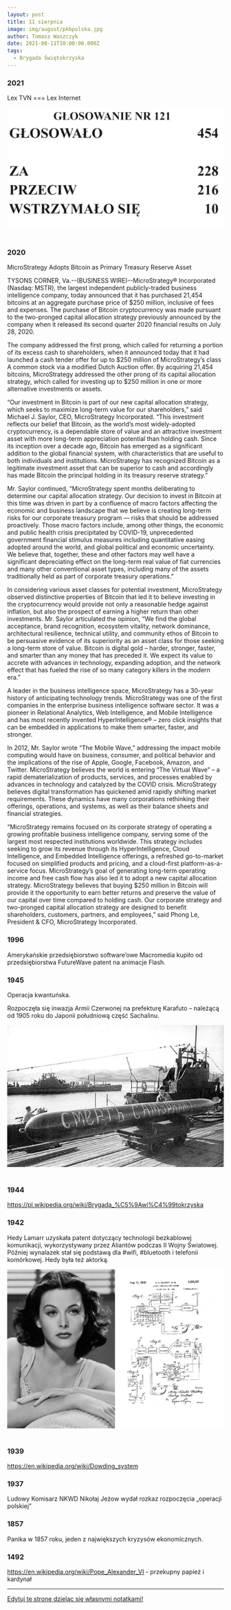 ```yaml
---
layout: post
title: 11 sierpnia
image: img/august/pkbpolska.jpg
author: Tomasz Waszczyk
date: 2021-08-11T10:00:00.000Z
tags:
  - Brygada Świętokrzyska
---
```


### 2021

Lex TVN === Lex Internet

<img src="./img/august/glosowanienr121.jpeg"><br><br>

### 2020

MicroStrategy Adopts Bitcoin as Primary Treasury Reserve Asset

TYSONS CORNER, Va.--(BUSINESS WIRE)--MicroStrategy® Incorporated (Nasdaq: MSTR), the largest independent publicly-traded business intelligence company, today announced that it has purchased 21,454 bitcoins at an aggregate purchase price of $250 million, inclusive of fees and expenses. The purchase of Bitcoin cryptocurrency was made pursuant to the two-pronged capital allocation strategy previously announced by the company when it released its second quarter 2020 financial results on July 28, 2020.

The company addressed the first prong, which called for returning a portion of its excess cash to shareholders, when it announced today that it had launched a cash tender offer for up to $250 million of MicroStrategy’s class A common stock via a modified Dutch Auction offer. By acquiring 21,454 bitcoins, MicroStrategy addressed the other prong of its capital allocation strategy, which called for investing up to $250 million in one or more alternative investments or assets.

“Our investment in Bitcoin is part of our new capital allocation strategy, which seeks to maximize long-term value for our shareholders,” said Michael J. Saylor, CEO, MicroStrategy Incorporated. “This investment reflects our belief that Bitcoin, as the world’s most widely-adopted cryptocurrency, is a dependable store of value and an attractive investment asset with more long-term appreciation potential than holding cash. Since its inception over a decade ago, Bitcoin has emerged as a significant addition to the global financial system, with characteristics that are useful to both individuals and institutions. MicroStrategy has recognized Bitcoin as a legitimate investment asset that can be superior to cash and accordingly has made Bitcoin the principal holding in its treasury reserve strategy.”

Mr. Saylor continued, “MicroStrategy spent months deliberating to determine our capital allocation strategy. Our decision to invest in Bitcoin at this time was driven in part by a confluence of macro factors affecting the economic and business landscape that we believe is creating long-term risks for our corporate treasury program ― risks that should be addressed proactively. Those macro factors include, among other things, the economic and public health crisis precipitated by COVID-19, unprecedented government financial stimulus measures including quantitative easing adopted around the world, and global political and economic uncertainty. We believe that, together, these and other factors may well have a significant depreciating effect on the long-term real value of fiat currencies and many other conventional asset types, including many of the assets traditionally held as part of corporate treasury operations.”

In considering various asset classes for potential investment, MicroStrategy observed distinctive properties of Bitcoin that led it to believe investing in the cryptocurrency would provide not only a reasonable hedge against inflation, but also the prospect of earning a higher return than other investments. Mr. Saylor articulated the opinion, “We find the global acceptance, brand recognition, ecosystem vitality, network dominance, architectural resilience, technical utility, and community ethos of Bitcoin to be persuasive evidence of its superiority as an asset class for those seeking a long-term store of value. Bitcoin is digital gold – harder, stronger, faster, and smarter than any money that has preceded it. We expect its value to accrete with advances in technology, expanding adoption, and the network effect that has fueled the rise of so many category killers in the modern era.”

A leader in the business intelligence space, MicroStrategy has a 30-year history of anticipating technology trends. MicroStrategy was one of the first companies in the enterprise business intelligence software sector. It was a pioneer in Relational Analytics, Web Intelligence, and Mobile Intelligence and has most recently invented HyperIntelligence® – zero click insights that can be embedded in applications to make them smarter, faster, and stronger.

In 2012, Mr. Saylor wrote “The Mobile Wave,” addressing the impact mobile computing would have on business, consumer, and political behavior and the implications of the rise of Apple, Google, Facebook, Amazon, and Twitter. MicroStrategy believes the world is entering “The Virtual Wave” – a rapid dematerialization of products, services, and processes enabled by advances in technology and catalyzed by the COVID crisis. MicroStrategy believes digital transformation has quickened amid rapidly shifting market requirements. These dynamics have many corporations rethinking their offerings, operations, and systems, as well as their balance sheets and financial strategies.

“MicroStrategy remains focused on its corporate strategy of operating a growing profitable business intelligence company, serving some of the largest most respected institutions worldwide. This strategy includes seeking to grow its revenue through its HyperIntelligence, Cloud Intelligence, and Embedded Intelligence offerings, a refreshed go-to-market focused on simplified products and pricing, and a cloud-first platform-as-a-service focus. MicroStrategy’s goal of generating long-term operating income and free cash flow has also led it to adopt a new capital allocation strategy. MicroStrategy believes that buying $250 million in Bitcoin will provide it the opportunity to earn better returns and preserve the value of our capital over time compared to holding cash. Our corporate strategy and two-pronged capital allocation strategy are designed to benefit shareholders, customers, partners, and employees,” said Phong Le, President & CFO, MicroStrategy Incorporated.

### 1996

Amerykańskie przedsiębiorstwo software’owe Macromedia kupiło od przedsiębiorstwa FutureWave patent na animacje Flash.

### 1945

Operacja kwantuńska.

Rozpoczęła się inwazja Armii Czerwonej na prefekturę Karafuto – należącą od 1905 roku do Japonii południową część Sachalinu.

<img src="./img/august/operacjakwantunska.jpeg"><br><br>

### 1944

https://pl.wikipedia.org/wiki/Brygada_%C5%9Awi%C4%99tokrzyska

### 1942

Hedy Lamarr uzyskała patent dotyczący technologii bezkablowej komunikacji, wykorzystywany przez Aliantów podczas II Wojny Światowej. Później wynalazek stał się podstawą dla #wifi, #bluetooth i telefonii komórkowej. Hedy była też aktorką.

<img src="./img/august/lamarr.jpeg"><br><br>

### 1939

https://en.wikipedia.org/wiki/Dowding_system

### 1937

Ludowy Komisarz NKWD Nikołaj Jeżow wydał rozkaz rozpoczęcia „operacji polskiej”

### 1857

Panika w 1857 roku, jeden z największych kryzysów ekonomicznych.

<!-- https://en.wikipedia.org/wiki/Panic_of_1857 -->

### 1492

https://en.wikipedia.org/wiki/Pope_Alexander_VI - przekupny papież i kardynał

---

<a href="https://github.com/TomaszWaszczyk/historia.waszczyk.com/edit/master/src/content/august-11.md" target="_blank">Edytuj tę stronę dzieląc się własnymi notatkami!</a>
